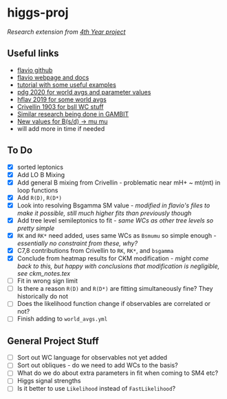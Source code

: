 # higgs-proj

_Research extension from [4th Year project](https://github.com/mbr-phys/cpviolation)_

## Useful links
- [flavio github](https://github.com/flav-io/flavio)
- [flavio webpage and docs](https://flav-io.github.io)
- [tutorial with some useful examples](https://github.com/DavidMStraub/flavio-tutorial)
- [pdg 2020 for world avgs and parameter values](http://pdg.lbl.gov/)
- [hflav 2019 for some world avgs](https://arxiv.org/pdf/1909.12524.pdf)
- [Crivellin 1903 for bsll WC stuff](https://arxiv.org/pdf/1903.10440.pdf)
- [Similar research being done in GAMBIT](https://arxiv.org/pdf/2007.11942.pdf)
- [New values for B(s/d) -> mu mu](https://indico.cern.ch/event/868940/contributions/3905706/)
- will add more in time if needed

## To Do

- [x] sorted leptonics 
- [x] Add LO B Mixing 
- [x] Add general B mixing from Crivellin - problematic near mH+ ~ mt(mt) in loop functions 
- [x] Add `R(D)`, `R(D*)`
- [x] Look into resolving Bsgamma SM value - _modified in flavio's files to make it possible, still much higher fits than previously though_
- [x] Add tree level semileptonics to fit - _same WCs as other tree levels so pretty simple_
- [x] `RK` and `RK*` need added, uses same WCs as `Bsmumu` so simple enough - _essentially no constraint from these, why?_
- [x] C7,8 contributions from Crivellin to `RK`, `RK*`, and `bsgamma` 
- [x] Conclude from heatmap results for CKM modification - _might come back to this, but happy with conclusions that modification is negligible, see ckm_notes.tex_
- [ ] Fit in wrong sign limit
- [ ] Is there a reason `R(D)` and `R(D*)` are fitting simultaneously fine? They historically do not
- [ ] Does the likelihood function change if observables are correlated or not?
- [ ] Finish adding to `world_avgs.yml`

## General Project Stuff

- [ ] Sort out WC language for observables not yet added
- [ ] Sort out obliques - do we need to add WCs to the basis?
- [ ] What do we do about extra parameters in fit when coming to SM4 etc?
- [ ] Higgs signal strengths
- [ ] Is it better to use `Likelihood` instead of `FastLikelihood`?

